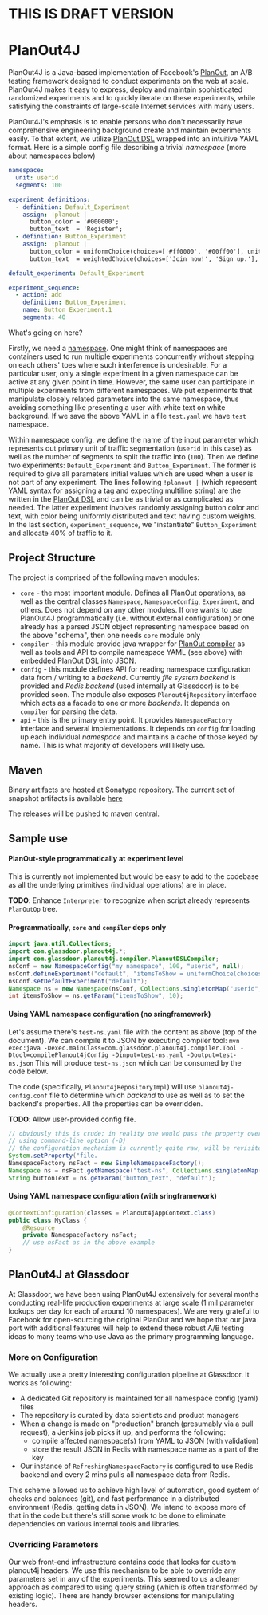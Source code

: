 # THIS IS DRAFT VERSION


# PlanOut4J

PlanOut4J is a Java-based implementation of Facebook's [PlanOut], an A/B testing framework designed to conduct experiments on the web at scale. 
PlanOut4J makes it easy to express, deploy and maintain sophisticated randomized experiments and to quickly iterate on these experiments, while satisfying the constraints of large-scale Internet services with many users.

[PlanOut]: http://facebook.github.io/planout/

PlanOut4J's emphasis is to enable persons who don't necessarily have comprehensive engineering background create and maintain experiments easily. To that extent, we utilize [PlanOut DSL](http://facebook.github.io/planout/docs/planout-language-reference.html) wrapped into an intuitive YAML format. Here is a simple config file describing a trivial *namespace* (more about namespaces below)

```yaml
namespace: 
  unit: userid
  segments: 100

experiment_definitions:
  - definition: Default_Experiment
    assign: !planout |
      button_color = '#000000';
      button_text  = 'Register';
  - definition: Button_Experiment
    assign: !planout |
      button_color = uniformChoice(choices=['#ff0000', '#00ff00'], unit=userid);
      button_text  = weightedChoice(choices=['Join now!', 'Sign up.'], weights=[0.7, 0.3], unit=userid);

default_experiment: Default_Experiment

experiment_sequence:
  - action: add
    definition: Button_Experiment
    name: Button_Experiment.1
    segments: 40
```

What's going on here? 

Firstly, we need a [namespace](https://facebook.github.io/planout/docs/namespaces.html). One might think of namespaces are containers used to run multiple experiments concurrently without stepping on each others' toes where such interference is undesirable. For a particular user, only a single experiment in a given namespace can be active at any given point in time. However, the same user can participate in multiple experiments from different namespaces. We put experiments that manipulate closely related parameters into the same namespace, thus avoiding something like presenting a user with white text on white background. If we save the above YAML in a file `test.yaml` we have `test` namespace.

Within namespace config, we define the name of the input parameter which represents out primary unit of traffic segmentation (`userid` in this case) as well as the number of segments to split the traffic into (`100`). Then we define two experiments: `Default_Experiment` and `Button_Experiment`. The former is required to give all parameters initial values which are used when a user is not part of any experiment. The lines following `!planout |` (which represent YAML syntax for assigning a tag and expecting multiline string) are the written in the [PlanOut DSL](http://facebook.github.io/planout/docs/planout-language-reference.html) and can be as trivial or as complicated as needed. The latter experiment involves randomly assigning button color and text, with color being uniformly distributed and text having custom weights. In the last section, `experiment_sequence`, we "instantiate" `Button_Experiment` and allocate 40% of traffic to it.

## Project Structure
The project is comprised of the following maven modules:

* `core` - the most important module. Defines all PlanOut operations, as well as the central classes `Namespace`, `NamespaceConfig`, `Experiment`, and others. Does not depend on any other modules. If one wants to use PlanOut4J programmatically (i.e. without external configuration) or one already has a parsed JSON object representing namespace based on the above "schema", then one needs `core` module only
* `compiler` - this module provide java wrapper for [PlanOut compiler](https://github.com/facebook/planout/tree/master/compiler) as well as tools and API to compile namespace YAML (see above) with embedded PlanOut DSL into JSON.
* `config` - this module defines API for reading namespace configuration data from / writing to a *backend*. Currently *file system backend* is provided and *Redis backend* (used internally at Glassdoor) is to be provided soon. The module also exposes `Planout4jRepository` interface which acts as a facade to one or more *backends*. It depends on `compiler` for parsing the data.
* `api` - this is the primary entry point. It provides `NamespaceFactory` interface and several implementations. It depends on `config` for loading up each individual *namespace* and maintains a cache of those keyed by name. This is what majority of developers will likely use.

## Maven
Binary artifacts are hosted at Sonatype repository. The current set of snapshot artifacts is available [here](https://oss.sonatype.org/content/groups/staging/com/glassdoor/planout4j/)

The releases will be pushed to maven central.

## Sample use

#### PlanOut-style programmatically at experiment level
This is currently not implemented but would be easy to add to the codebase as all the underlying primitives (individual operations) are in place.

__TODO__: Enhance `Interpreter` to recognize when script already represents `PlanOutOp` tree.

#### Programmatically, `core` and `compiler` deps only

```java
import java.util.Collections;
import com.glassdoor.planout4j.*;
import com.glassdoor.planout4j.compiler.PlanoutDSLCompiler;
nsConf = new NamespaceConfig("my namespace", 100, "userid", null);
nsConf.defineExperiment("default", "itemsToShow = uniformChoice(choices=[5, 10, 20], unit=userid);");
nsConf.setDefaultExperiment("default");
Namespace ns = new Namespace(nsConf, Collections.singletonMap("userid", 123), null);
int itemsToShow = ns.getParam("itemsToShow", 10);
```

#### Using YAML namespace configuration (no sringframework)

Let's assume there's `test-ns.yaml` file with the content as above (top of the document). We can compile it to JSON by executing compiler tool:
`mvn exec:java -Dexec.mainClass=com.glassdoor.planout4j.compiler.Tool -Dtool=compilePlanout4jConfig -Dinput=test-ns.yaml -Doutput=test-ns.json`
This will produce `test-ns.json` which can be consumed by the code below.

The code (specifically, `Planout4jRepositoryImpl`) will use `planout4j-config.conf` file to determine which *backend* to use as well as to set the backend's properties. All the properties can be overridden.

__TODO__: Allow user-provided config file.

```java
// obviously this is crude; in reality one would pass the property override
// using command-line option (-D)
// the configuration mechanism is currently quite raw, will be revisited
System.setProperty("file.
NamespaceFactory nsFact = new SimpleNamespaceFactory();
Namespace ns = nsFact.getNamespace("test-ns", Collections.singletonMap("userid", 123).get();
String buttonText = ns.getParam("button_text", "default");
```

#### Using YAML namespace configuration (with sringframework)

```java
@ContextConfiguration(classes = Planout4jAppContext.class)
public class MyClass {
    @Resource
    private NamespaceFactory nsFact;
    // use nsFact as in the above example
}
```

## PlanOut4J at Glassdoor

At Glassdoor, we have been using PlanOut4J extensively for several months conducting real-life production experiments at large scale (1 mil parameter lookups per day for each of around 10 namespaces). We are very grateful to Facebook for open-sourcing the original PlanOut and we hope that our java port with additional features will help to extend these robust A/B testing ideas to many teams who use Java as the primary programming language.

### More on Configuration

We actually use a pretty interesting configuration pipeline at Glassdoor. It works as following:

* A dedicated Git repository is maintained for all namespace config (yaml) files
* The repository is curated by data scientists and product managers
* When a change is made on "production" branch (presumably via a pull request), a Jenkins job picks it up, and performs the following:
  * compile affected namespace(s) from YAML to JSON (with validation)
  * store the result JSON in Redis with namespace name as a part of the key
* Our instance of `RefreshingNamespaceFactory` is configured to use Redis backend and every 2 mins pulls all namespace data from Redis.

This scheme allowed us to achieve high level of automation, good system of checks and balances (git), and fast performance in a distributed environment (Redis, getting data in JSON). We intend to expose more of that in the code but there's still some work to be done to eliminate dependencies on various internal tools and libraries.

### Overriding Parameters

Our web front-end infrastructure contains code that looks for custom planout4j headers. We use this mechanism to be able to override any parameters set in any of the experiments. This seemed to us a cleaner approach as compared to using query string (which is often transformed by existing logic). There are handy browser extensions for manipulating headers.